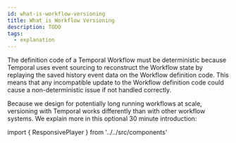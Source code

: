 ```yaml
---
id: what-is-workflow-versioning
title: What is Workflow Versioning
description: TODO
tags:
  - explanation
---
```


The definition code of a Temporal Workflow must be deterministic because Temporal uses event sourcing
to reconstruct the Workflow state by replaying the saved history event data on the Workflow
definition code. This means that any incompatible update to the Workflow definition code could cause
a non-deterministic issue if not handled correctly.

Because we design for potentially long running workflows at scale, versioning with Temporal works differently than with other workflow systems. We explain more in this optional 30 minute introduction:

import { ResponsivePlayer } from '../../src/components'

<ResponsivePlayer url='https://www.youtube.com/watch?v=kkP899WxgzY' />
